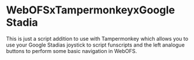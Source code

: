 # WebOFSxTampermonkeyxGoogle Stadia


This is just a script addition to use with Tampermonkey which allows you to use your Google Stadias joystick to script funscripts and the left analogue buttons to perform some basic navigation in WebOFS.
